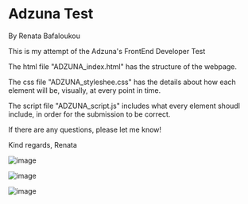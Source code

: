 # Adzuna Test
By Renata Bafaloukou

This is my attempt of the Adzuna's FrontEnd Developer Test

The html file "ADZUNA_index.html" has the structure of the webpage.

The css file "ADZUNA_styleshee.css" has the details about how each element will be, visually, at every point in time.

The script file "ADZUNA_script.js" includes what every element shoudl include, in order for the submission to be correct.

If there are any questions, please let me know!

Kind regards,
Renata


![image](https://user-images.githubusercontent.com/74827150/135752655-8b638737-e435-4f0b-ba90-06bedf6a4c55.png)

![image](https://user-images.githubusercontent.com/74827150/135752697-66f8ceb5-be59-4e76-9fc1-199a84661ac6.png)

![image](https://user-images.githubusercontent.com/74827150/135752776-6866ff2c-4a8c-47c7-b54e-87d683e8afc0.png)
